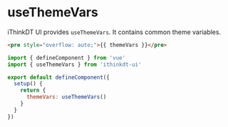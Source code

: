 # useThemeVars

iThinkDT UI provides `useThemeVars`. It contains common theme variables.

```html
<pre style="overflow: auto;">{{ themeVars }}</pre>
```

```js
import { defineComponent } from 'vue'
import { useThemeVars } from 'ithinkdt-ui'

export default defineComponent({
  setup() {
    return {
      themeVars: useThemeVars()
    }
  }
})
```
